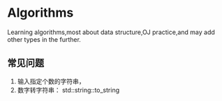 # Algorithms
Learning algorithms,most about data structure,OJ practice,and may add other types in the further.

## 常见问题

1. 输入指定个数的字符串，
2. 数字转字符串： std::string::to_string